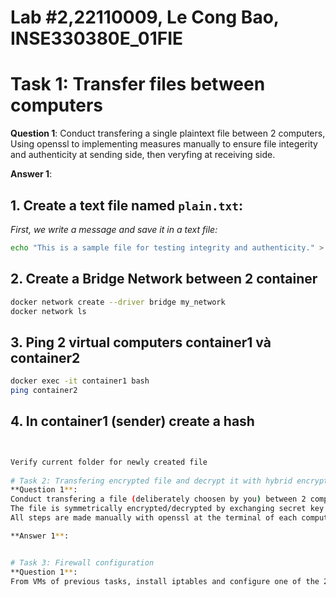 # Lab #2,22110009, Le Cong Bao, INSE330380E_01FIE
# Task 1: Transfer files between computers  
**Question 1**: 
Conduct transfering a single plaintext file between 2 computers, 
Using openssl to implementing measures manually to ensure file integerity and authenticity at sending side, 
then veryfing at receiving side. 

**Answer 1**:
## 1. Create a text file named `plain.txt`:
*First, we write a message and save it in a text file:*<br>

```sh
echo "This is a sample file for testing integrity and authenticity." > plain.txt
```
## 2. Create a Bridge Network between 2 container
```bash
docker network create --driver bridge my_network
docker network ls
```


## 3. Ping 2 virtual computers container1 và container2
```bash
docker exec -it container1 bash
ping container2
```
## 4. In container1 (sender) create a hash
```bash


Verify current folder for newly created file
 
# Task 2: Transfering encrypted file and decrypt it with hybrid encryption. 
**Question 1**:
Conduct transfering a file (deliberately choosen by you) between 2 computers. 
The file is symmetrically encrypted/decrypted by exchanging secret key which is encrypted using RSA. 
All steps are made manually with openssl at the terminal of each computer.

**Answer 1**:


# Task 3: Firewall configuration
**Question 1**:
From VMs of previous tasks, install iptables and configure one of the 2 VMs as a web and ssh server. Demonstrate your ability to block/unblock http, icmp, ssh requests on the other host.

